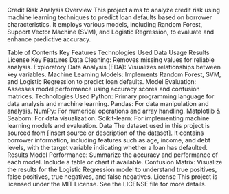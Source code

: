Credit Risk Analysis
Overview
This project aims to analyze credit risk using machine learning techniques to predict loan defaults based on borrower characteristics. It employs various models, including Random Forest, Support Vector Machine (SVM), and Logistic Regression, to evaluate and enhance predictive accuracy.

Table of Contents
Key Features
Technologies Used
Data
Usage
Results
License
Key Features
Data Cleaning: Removes missing values for reliable analysis.
Exploratory Data Analysis (EDA): Visualizes relationships between key variables.
Machine Learning Models: Implements Random Forest, SVM, and Logistic Regression to predict loan defaults.
Model Evaluation: Assesses model performance using accuracy scores and confusion matrices.
Technologies Used
Python: Primary programming language for data analysis and machine learning.
Pandas: For data manipulation and analysis.
NumPy: For numerical operations and array handling.
Matplotlib & Seaborn: For data visualization.
Scikit-learn: For implementing machine learning models and evaluation.
Data
The dataset used in this project is sourced from [insert source or description of the dataset]. It contains borrower information, including features such as age, income, and debt levels, with the target variable indicating whether a loan has defaulted.
Results
Model Performance: Summarize the accuracy and performance of each model. Include a table or chart if available.
Confusion Matrix: Visualize the results for the Logistic Regression model to understand true positives, false positives, true negatives, and false negatives.
License
This project is licensed under the MIT License. See the LICENSE file for more details.
